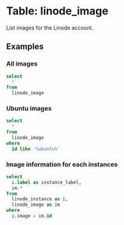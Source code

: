 # Table: linode_image

List images for the Linode account.

## Examples

### All images

```sql
select
  *
from
  linode_image
```

### Ubuntu images

```sql
select
  *
from
  linode_image
where
  id like '%ubuntu%'
```

### Image information for each instances

```sql
select
  i.label as instance_label,
  im.*
from
  linode_instance as i,
  linode_image as im
where
  i.image = im.id
```
